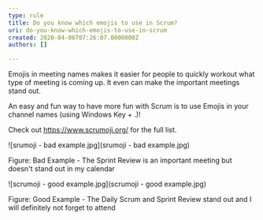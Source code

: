 ```yaml
---
type: rule
title: Do you know which emojis to use in Scrum?
uri: do-you-know-which-emojis-to-use-in-scrum
created: 2020-04-06T07:26:07.0000000Z
authors: []

---
```


 Emojis in meeting names makes it easier for people to quickly workout what type of meeting is coming up. It even can make the important meetings stand out. 

An easy and fun way to have more fun with Scrum is to use Emojis in your channel names (using Windows Key + .)!​




Check out https://www.scrumoji.org/ for the full list.




![srumoji - bad example.jpg](srumoji - bad example.jpg)

​​Figure: Bad Example - The Sprint Review is an important meeting but doesn't stand out in my calendar




![scrumoji - good example.jpg](scrumoji - good example.jpg) 

​​Figure: Good Example - The Daily Scrum and Sprint Review stand out and I will definitely not forget to attend


 
